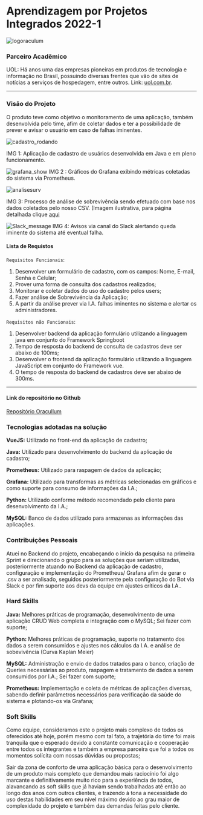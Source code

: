 # Aprendizagem por Projetos Integrados 2022-1
![logoraculum](https://user-images.githubusercontent.com/54710426/173154765-663752ba-20ba-476f-bdbb-2e141b32df22.PNG)


### Parceiro Acadêmico
UOL: Há anos uma das empresas pioneiras em produtos de tecnologia e informação no Brasil, possuindo diversas frentes que vão de sites de notícias a serviços de hospedagem, entre outros.
Link:  [uol.com.br](http://www.uol.com.br/index.php).



***

### Visão do Projeto
O produto teve como objetivo o monitoramento de uma aplicação, também desenvolvida pelo time, afim de coletar dados e ter a possibilidade de prever e avisar o usuário em caso de falhas iminentes.

![cadastro_rodando](https://user-images.githubusercontent.com/54710426/173150325-e2f3d64a-22f5-4c42-bc92-eb75bb6e155f.gif)

IMG 1: Aplicação de cadastro de usuários desenvolvida em Java e em pleno funcionamento.



![grafana_show](https://user-images.githubusercontent.com/54710426/173150370-decd8e77-da58-436d-8fdc-bd9466be310f.gif)
IMG 2 : Gráficos do Grafana exibindo métricas coletadas do sistema via Prometheus.



![analisesurv](https://user-images.githubusercontent.com/54710426/173150997-04031e53-0fa3-48eb-a9e8-31bb2bd8d345.PNG)

IMG 3: Processo de análise de sobrevivência sendo efetuado com base nos dados coletados pelo nosso CSV. (Imagem ilustrativa, para página detalhada clique [aqui](https://github.com/Oraculum-Fatec/api-previsao-de-indisponibilidade-sites/blob/main/SurvivalAnalysis.ipynb)



![Slack_message](https://user-images.githubusercontent.com/54710426/173150382-3d062c22-b85d-4a0d-81aa-19c460708d71.png)
IMG 4: Avisos via canal do Slack alertando queda iminente do sistema até eventual falha.


#### Lista de Requistos 

`Requisitos Funcionais`: 
1. Desenvolver um formulário de cadastro, com os campos: Nome, E-mail, Senha e Celular;
2. Prover uma forma de consulta dos cadastros realizados;
3. Monitorar e coletar dados do uso do cadastro pelos users;
4. Fazer análise de Sobrevivéncia da Aplicação;
5. A partir da análise prever via I.A. falhas iminentes no sistema e alertar os administradores.



`Requisitos não Funcionais`:
1. Desenvolver backend da aplicação formulário utilizando a linguagem java em conjunto do Framework Springboot
2. Tempo de resposta do backend de consulta de cadastros deve ser abaixo de 100ms;
3. Desenvolver o frontend da aplicação formulário utilizando a linguagem JavaScript em conjunto do Framework vue.
4. O tempo de resposta do backend de cadastros deve ser abaixo de 300ms.

***

#### Link do repositório no Github
[Repositório Oracullum](https://github.com/Oraculum-Fatec)


### Tecnologias adotadas na solução

**VueJS:** Utilizado no front-end da aplicação de cadastro;

**Java:** Utilizado para desenvolvimento do backend da aplicação de cadastro;

**Prometheus:** Utilizado para raspagem de dados da aplicação;

**Grafana:** Utilizado para transformas as métricas selecionadas em gráficos e como suporte para consumo de informações da I.A.;

**Python:** Utilizado conforme método recomendado pelo cliente para desenvolvimento da I.A.;

**MySQL:** Banco de dados utilizado para armazenas as informações das aplicações.


### Contribuições Pessoais
Atuei no Backend do projeto, encabeçando o início da pesquisa na primeira Sprint e direcionando o grupo para as soluções que seriam utilizadas, posteriormente atuando no Backend da aplicação de cadastro, configuração e implementação do Prometheus/ Grafana afim de gerar o .csv a ser analisado, seguidos posteriormente pela configuração do Bot via Slack e por fim suporte aos devs da equipe em ajustes críticos da I.A..


### Hard Skills
**Java:** Melhores práticas de programação, desenvolvimento de uma aplicação CRUD Web completa e integração com o MySQL; Sei fazer com suporte;

**Python:** Melhores práticas de programação, suporte no tratamento dos dados a serem consumidos e ajustes nos cálculos da I.A. e análise de sobevivência (Curva Kaplan Meier)

**MySQL:** Administração e envio de dados tratados para o banco, criação de Queries necessárias ao produto, raspagem e tratamento de dados a serem consumidos por I.A.; Sei fazer com suporte;

**Prometheus:** Implementação e coleta de métricas de aplicações diversas, sabendo definir parâmetros necessários para verificação da saúde do sistema e plotando-os via Grafana;


### Soft Skills
Como equipe, consideramos este o projeto mais complexo de todos os oferecidos até hoje, porém mesmo com tal fato, a trajetória do time foi mais tranquila que o esperado devido a constante comunicação e cooperação entre todos os integrantes e também a empresa parceira que foi a todos os momentos solícita com nossas dúvidas ou propostas; 

Sair da zona de conforto de uma aplicação básica para o desenvolvimento de um produto mais completo que demandou mais raciocínio foi algo marcante e definitivamente muito rico para a experiência de todos, alavancando as soft skills que já haviam sendo trabalhadas até então ao longo dos anos com outros clientes, e trazendo à tona a necessidade do uso destas habilidades em seu nível máximo devido ao grau maior de complexidade do projeto e também das demandas feitas pelo cliente.
